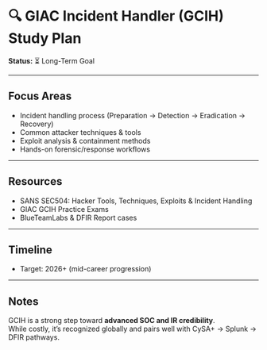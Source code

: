 # 🔍 GIAC Incident Handler (GCIH) Study Plan

**Status:** ⏳ Long-Term Goal  

---

## Focus Areas
- Incident handling process (Preparation → Detection → Eradication → Recovery)  
- Common attacker techniques & tools  
- Exploit analysis & containment methods  
- Hands-on forensic/response workflows  

---

## Resources
- SANS SEC504: Hacker Tools, Techniques, Exploits & Incident Handling  
- GIAC GCIH Practice Exams  
- BlueTeamLabs & DFIR Report cases  

---

## Timeline
- Target: 2026+ (mid-career progression)  

---

## Notes
GCIH is a strong step toward **advanced SOC and IR credibility**.  
While costly, it’s recognized globally and pairs well with CySA+ → Splunk → DFIR pathways.
